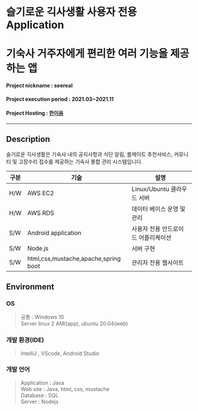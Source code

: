 # 슬기로운 긱사생활 사용자 전용 Application
# 기숙사 거주자에게 편리한 여러 기능을 제공하는 앱
#### Project nickname : seereal
#### Project execution period : 2021.03~2021.11
#### Project Hosting : [한이음](https://www.hanium.or.kr/portal/index.do)
-----------------------
## Description
슬기로운 긱사생활은 기숙사 내의 공지사항과 식단 알림, 룸메이트 추천서비스, 커뮤니티 및 고장수리 접수를 제공하는 기숙사 통합 관리 시스템입니다.


|구분|기술|설명|
|------|---|---|
|H/W|AWS EC2|Linux/Ubuntu 클라우드 서버|
|H/W|AWS RDS|데이터 베이스 운영 및 관리|
|S/W|Android application|사용자 전용 안드로이드 어플리케이션|
|S/W|Node.js|서버 구현|
|S/W|html,css,mustache,apache,spring boot|관리자 전용 웹사이트|


## Environment
### OS
> 공통 : Windows 10\
> Server linux 2 AMI(app), ubuntu 20.04(web)

### 개발 환경(IDE)
> IntelliJ , VScode, Android Studio

### 개발 언어
> Application : Java\
> Web site : Java, html, css, mustache\
> Database : SQL\
> Server : Nodejs

